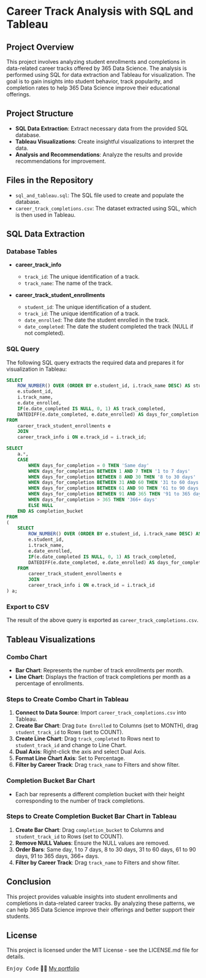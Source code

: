 # Career Track Analysis with SQL and Tableau

## Project Overview

This project involves analyzing student enrollments and completions in data-related career tracks offered by 365 Data Science. The analysis is performed using SQL for data extraction and Tableau for visualization. The goal is to gain insights into student behavior, track popularity, and completion rates to help 365 Data Science improve their educational offerings.

## Project Structure

- **SQL Data Extraction**: Extract necessary data from the provided SQL database.
- **Tableau Visualizations**: Create insightful visualizations to interpret the data.
- **Analysis and Recommendations**: Analyze the results and provide recommendations for improvement.

## Files in the Repository

- `sql_and_tableau.sql`: The SQL file used to create and populate the database.
- `career_track_completions.csv`: The dataset extracted using SQL, which is then used in Tableau.

## SQL Data Extraction

### Database Tables

- **career_track_info**
  - `track_id`: The unique identification of a track.
  - `track_name`: The name of the track.

- **career_track_student_enrollments**
  - `student_id`: The unique identification of a student.
  - `track_id`: The unique identification of a track.
  - `date_enrolled`: The date the student enrolled in the track.
  - `date_completed`: The date the student completed the track (NULL if not completed).

### SQL Query

The following SQL query extracts the required data and prepares it for visualization in Tableau:

```sql
SELECT 
    ROW_NUMBER() OVER (ORDER BY e.student_id, i.track_name DESC) AS student_track_id,
    e.student_id,
    i.track_name,
    e.date_enrolled,
    IF(e.date_completed IS NULL, 0, 1) AS track_completed,
    DATEDIFF(e.date_completed, e.date_enrolled) AS days_for_completion
FROM
    career_track_student_enrollments e
    JOIN
    career_track_info i ON e.track_id = i.track_id;

SELECT 
    a.*,
    CASE
        WHEN days_for_completion = 0 THEN 'Same day'
        WHEN days_for_completion BETWEEN 1 AND 7 THEN '1 to 7 days'
        WHEN days_for_completion BETWEEN 8 AND 30 THEN '8 to 30 days'
        WHEN days_for_completion BETWEEN 31 AND 60 THEN '31 to 60 days'
        WHEN days_for_completion BETWEEN 61 AND 90 THEN '61 to 90 days'
        WHEN days_for_completion BETWEEN 91 AND 365 THEN '91 to 365 days'
        WHEN days_for_completion > 365 THEN '366+ days'
        ELSE NULL
    END AS completion_bucket
FROM
(
    SELECT 
        ROW_NUMBER() OVER (ORDER BY e.student_id, i.track_name DESC) AS student_track_id,
        e.student_id,
        i.track_name,
        e.date_enrolled,
        IF(e.date_completed IS NULL, 0, 1) AS track_completed,
        DATEDIFF(e.date_completed, e.date_enrolled) AS days_for_completion
    FROM
        career_track_student_enrollments e
        JOIN
        career_track_info i ON e.track_id = i.track_id
) a;
```

### Export to CSV

The result of the above query is exported as `career_track_completions.csv`.

## Tableau Visualizations

### Combo Chart

- **Bar Chart**: Represents the number of track enrollments per month.
- **Line Chart**: Displays the fraction of track completions per month as a percentage of enrollments.

### Steps to Create Combo Chart in Tableau

1. **Connect to Data Source**: Import `career_track_completions.csv` into Tableau.
2. **Create Bar Chart**: Drag `Date Enrolled` to Columns (set to MONTH), drag `student_track_id` to Rows (set to COUNT).
3. **Create Line Chart**: Drag `track_completed` to Rows next to `student_track_id` and change to Line Chart.
4. **Dual Axis**: Right-click the axis and select Dual Axis.
5. **Format Line Chart Axis**: Set to Percentage.
6. **Filter by Career Track**: Drag `track_name` to Filters and show filter.

### Completion Bucket Bar Chart

- Each bar represents a different completion bucket with their height corresponding to the number of track completions.

### Steps to Create Completion Bucket Bar Chart in Tableau

1. **Create Bar Chart**: Drag `completion_bucket` to Columns and `student_track_id` to Rows (set to COUNT).
2. **Remove NULL Values**: Ensure the NULL values are removed.
3. **Order Bars**: Same day, 1 to 7 days, 8 to 30 days, 31 to 60 days, 61 to 90 days, 91 to 365 days, 366+ days.
4. **Filter by Career Track**: Drag `track_name` to Filters and show filter.

## Conclusion

This project provides valuable insights into student enrollments and completions in data-related career tracks. By analyzing these patterns, we can help 365 Data Science improve their offerings and better support their students.

## License

This project is licensed under the MIT License - see the LICENSE.md file for details.

<kbd>Enjoy Code</kbd> 👨‍💻
[My portfolio](https://ayoub-etoullali.netlify.app/)